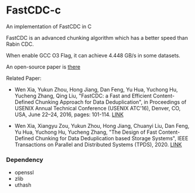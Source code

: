 # FastCDC-c
An implementation of FastCDC in C

FastCDC is an advanced chunking algorithm which has a better speed than Rabin CDC.

When enable GCC O3 Flag, it can achieve 4.448 GB/s in some datasets.

An open-source paper is [there](https://www.usenix.org/conference/atc16/technical-sessions/presentation/xia)

Related Paper:

* Wen Xia, Yukun Zhou, Hong Jiang, Dan Feng, Yu Hua, Yuchong Hu, Yucheng Zhang, Qing Liu, "FastCDC: a Fast and Efficient Content-Defined Chunking Approach for Data Deduplication", in Proceedings of USENIX Annual Technical Conference (USENIX ATC'16), Denver, CO, USA, June 22–24, 2016, pages: 101-114. [LINK](https://www.usenix.org/conference/atc16/technical-sessions/presentation/xia)

* Wen Xia, Xiangyu Zou, Yukun Zhou, Hong Jiang, Chuanyi Liu, Dan Feng, Yu Hua, Yuchong Hu, Yucheng Zhang, "The Design of Fast Content-Defined Chunking for Data Deduplication based Storage Systems", IEEE Transactions on Parallel and Distributed Systems (TPDS), 2020. [LINK](https://ieeexplore.ieee.org/document/9055082)


### Dependency
* openssl
* zlib
* uthash